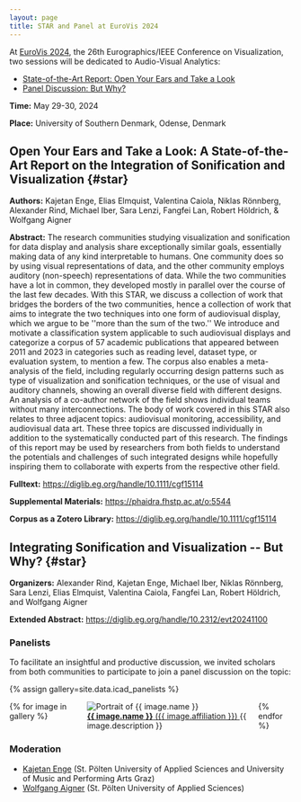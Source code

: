 ```yaml
---
layout: page
title: STAR and Panel at EuroVis 2024
---
```


At [EuroVis 2024](https://event.sdu.dk/eurovis/programme),
the 26th Eurographics/IEEE Conference on Visualization, two sessions will be dedicated to Audio-Visual Analytics:

* [State-of-the-Art Report: Open Your Ears and Take a Look](#star)
* [Panel Discussion: But Why?](#panel)

**Time:** May 29-30, 2024

**Place:** University of Southern Denmark, Odense, Denmark

## Open Your Ears and Take a Look: A State-of-the-Art Report on the Integration of Sonification and Visualization {#star}

**Authors:**
Kajetan Enge, Elias Elmquist, Valentina Caiola, Niklas Rönnberg, Alexander Rind, Michael Iber, Sara Lenzi, Fangfei Lan, Robert Höldrich, & Wolfgang Aigner

**Abstract:**
The research communities studying visualization and sonification for data display and analysis share exceptionally similar goals, essentially making data of any kind interpretable to humans. One community does so by using visual representations of data, and the other community employs auditory (non-speech) representations of data. While the two communities have a lot in common, they developed mostly in parallel over the course of the last few decades. With this STAR, we discuss a collection of work that bridges the borders of the two communities, hence a collection of work that aims to integrate the two techniques into one form of audiovisual display, which we argue to be ''more than the sum of the two.'' We introduce and motivate a classification system applicable to such audiovisual displays and categorize a corpus of 57 academic publications that appeared between 2011 and 2023 in categories such as reading level, dataset type, or evaluation system, to mention a few. The corpus also enables a meta-analysis of the field, including regularly occurring design patterns such as type of visualization and sonification techniques, or the use of visual and auditory channels, showing an overall diverse field with different designs. An analysis of a co-author network of the field shows individual teams without many interconnections. The body of work covered in this STAR also relates to three adjacent topics: audiovisual monitoring, accessibility, and audiovisual data art. These three topics are discussed individually in addition to the systematically conducted part of this research. The findings of this report may be used by researchers from both fields to understand the potentials and challenges of such integrated designs while hopefully inspiring them to collaborate with experts from the respective other field.

**Fulltext:**
<https://diglib.eg.org/handle/10.1111/cgf15114>

**Supplemental Materials:**
<https://phaidra.fhstp.ac.at/o:5544>

**Corpus as a Zotero Library:**
<https://diglib.eg.org/handle/10.1111/cgf15114>


## Integrating Sonification and Visualization -- But Why? {#star}

**Organizers:**
 Alexander Rind, Kajetan Enge, Michael Iber, Niklas Rönnberg, Sara Lenzi, Elias Elmquist, Valentina Caiola, Fangfei Lan, Robert Höldrich, and Wolfgang Aigner

**Extended Abstract:**
<https://diglib.eg.org/handle/10.2312/evt20241100>

### Panelists

To facilitate an insightful and productive discussion, we invited scholars from both communities to participate to join a panel discussion on the topic:

<!-- * [Camilla Forsell](https://liu.se/en/employee/camfo15) (Linköping University)
* [Katharina Groß-Vogt](https://iaem.at/Members/vogt) (University of Music and Performing Arts Graz)
* [Ingrid Hotz](https://liu.se/en/employee/ingho32) (Linköping University)
* [Sara Lenzi](https://www.saralenzi.com/) (TU Delft)
* [Daniel Västfjäll](https://liu.se/en/employee/danva85) (Linköping University)
* [Paul Vickers](https://www.northumbria.ac.uk/about-us/our-staff/v/paul-vickers/) (Northumbria University) -->

{% assign gallery=site.data.icad_panelists %}
<div class="columns is-multiline">
{% for image in gallery %}
<div class="column is-4-desktop is-6-tablet">
    <div class="card">
        <div class="card-image">
          <img src="{{ image.link }}" alt="Portrait of {{ image.name }}">
        </div>
        <div class="card-content">
            <div class="content">
              <a href="{{ image.url }}">
                <b>{{ image.name }}</b> ({{ image.affiliation }})
              </a>
                {{ image.description  }}
            </div>
        </div>
    </div>
</div>
{% endfor %}
</div>

### Moderation
* [Kajetan Enge](https://icmt.fhstp.ac.at/en/team/kajetan-enge)
(St. Pölten University of Applied Sciences
and University of Music and Performing Arts Graz)
* [Wolfgang Aigner](https://icmt.fhstp.ac.at/en/team/wolfgang-aigner)
(St. Pölten University of Applied Sciences)
